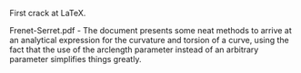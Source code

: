 First crack at LaTeX.

Frenet-Serret.pdf - The document presents some neat methods to arrive at an analytical
expression for the curvature and torsion of a curve, using the fact that the use of the
arclength parameter instead of an arbitrary parameter simplifies things greatly.
